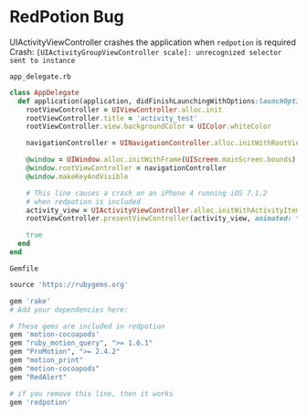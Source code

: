 # RedPotion Bug
UIActivityViewController crashes the application when `redpotion` is required
Crash: `[UIActivityGroupViewController scale]: unrecognized selector sent to instance`

`app_delegate.rb`
```ruby
class AppDelegate
  def application(application, didFinishLaunchingWithOptions:launchOptions)
    rootViewController = UIViewController.alloc.init
    rootViewController.title = 'activity_test'
    rootViewController.view.backgroundColor = UIColor.whiteColor

    navigationController = UINavigationController.alloc.initWithRootViewController(rootViewController)

    @window = UIWindow.alloc.initWithFrame(UIScreen.mainScreen.bounds)
    @window.rootViewController = navigationController
    @window.makeKeyAndVisible

    # This line causes a crash on an iPhone 4 running iOS 7.1.2
    # when redpotion is included
    activity_view = UIActivityViewController.alloc.initWithActivityItems(['Google'], applicationActivities: nil)
    rootViewController.presentViewController(activity_view, animated: true, completion: nil)

    true
  end
end
```

`Gemfile`
```ruby
source 'https://rubygems.org'

gem 'rake'
# Add your dependencies here:

# These gems are included in redpotion
gem 'motion-cocoapods'
gem "ruby_motion_query", ">= 1.6.1"
gem "ProMotion", ">= 2.4.2"
gem "motion_print"
gem "motion-cocoapods"
gem "RedAlert"

# if you remove this line, then it works
gem 'redpotion'
```
